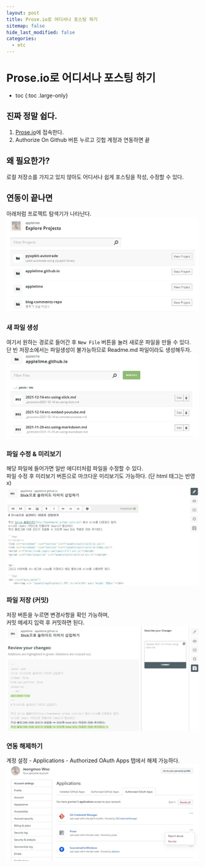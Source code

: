 ```yaml
---
layout: post
title: Prose.io로 어디서나 포스팅 하기
sitemap: false
hide_last_modified: false
categories:
  - etc
---
```

# Prose.io로 어디서나 포스팅 하기

* toc
{:toc .large-only}

## 진짜 정말 쉽다.  
1. [Prose.io](https://prose.io)에 접속한다.
2. Authorize On Github 버튼 누르고 깃헙 계정과 연동하면 끝

## 왜 필요한가?
로컬 저장소를 가지고 있지 않아도 어디서나 쉽게 포스팅을 작성, 수정할 수 있다.


## 연동이 끝나면 
아래처럼 프로젝트 탐색기가 나타난다.
![그림1](/assets/img/blog/etc/prose-1.jpg)


### 새 파일 생성
여기서 원하는 경로로 들어간 후 ```New File``` 버튼을 눌러 새로운 파일을 만들 수 있다.  
단 빈 저장소에서는 파일생성이 불가능하므로 Readme.md 파일이라도 생성해두자.
![그림2](/assets/img/blog/etc/prose-2.jpg)


### 파일 수정 & 미리보기
해당 파일에 들어가면 일반 에디터처럼 파일을 수정할 수 있다.  
파일 수정 후 미리보기 버튼으로 마크다운 미리보기도 가능하다. (단 html 태그는 반영 x)  
![그림3](/assets/img/blog/etc/prose-3.jpg)


### 파일 저장 (커밋)
저장 버튼을 누르면 변경사항을 확인 가능하며,  
커밋 메세지 입력 후 커밋하면 된다.  
![그림4](/assets/img/blog/etc/prose-4.jpg)


### 연동 해제하기
계정 설정 - Applications - Authorized OAuth Apps 탭에서 해제 가능하다.
![그림5](/assets/img/blog/etc/prose-5.jpg)